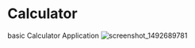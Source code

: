 # Calculator
basic Calculator Application
![screenshot_1492689781](https://cloud.githubusercontent.com/assets/26799985/25535435/a9925398-2c54-11e7-80f4-a4c837929858.png)
